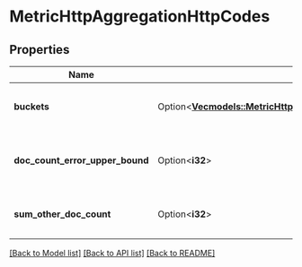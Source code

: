 # MetricHttpAggregationHttpCodes

## Properties

Name | Type | Description | Notes
------------ | ------------- | ------------- | -------------
**buckets** | Option<[**Vec<models::MetricHttpAggregationHttpCodesBucketsInner>**](MetricHttpAggregation_http_codes_buckets_inner.md)> | Array of unique http status codes | [optional]
**doc_count_error_upper_bound** | Option<**i32**> | Upper bound of error in document count | [optional]
**sum_other_doc_count** | Option<**i32**> | Sum of other document counts | [optional]

[[Back to Model list]](../README.md#documentation-for-models) [[Back to API list]](../README.md#documentation-for-api-endpoints) [[Back to README]](../README.md)



